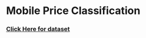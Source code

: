 # Mobile Price Classification
### [Click Here for dataset](https://www.kaggle.com/iabhishekofficial/mobile-price-classification)
